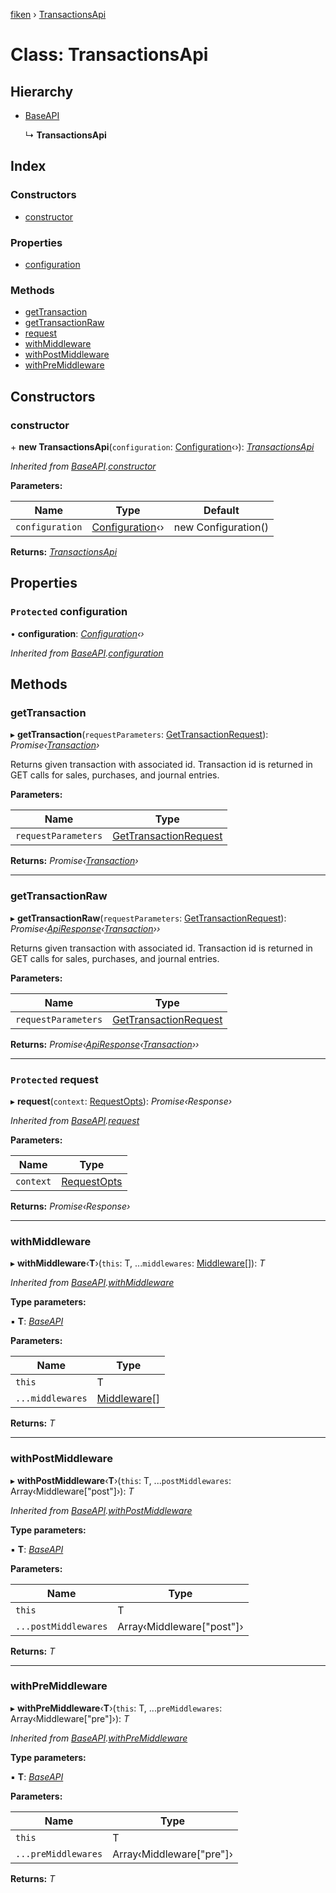 [fiken](../README.md) › [TransactionsApi](transactionsapi.md)

# Class: TransactionsApi

## Hierarchy

* [BaseAPI](baseapi.md)

  ↳ **TransactionsApi**

## Index

### Constructors

* [constructor](transactionsapi.md#constructor)

### Properties

* [configuration](transactionsapi.md#protected-configuration)

### Methods

* [getTransaction](transactionsapi.md#gettransaction)
* [getTransactionRaw](transactionsapi.md#gettransactionraw)
* [request](transactionsapi.md#protected-request)
* [withMiddleware](transactionsapi.md#withmiddleware)
* [withPostMiddleware](transactionsapi.md#withpostmiddleware)
* [withPreMiddleware](transactionsapi.md#withpremiddleware)

## Constructors

###  constructor

\+ **new TransactionsApi**(`configuration`: [Configuration](configuration.md)‹›): *[TransactionsApi](transactionsapi.md)*

*Inherited from [BaseAPI](baseapi.md).[constructor](baseapi.md#constructor)*

**Parameters:**

Name | Type | Default |
------ | ------ | ------ |
`configuration` | [Configuration](configuration.md)‹› | new Configuration() |

**Returns:** *[TransactionsApi](transactionsapi.md)*

## Properties

### `Protected` configuration

• **configuration**: *[Configuration](configuration.md)‹›*

*Inherited from [BaseAPI](baseapi.md).[configuration](baseapi.md#protected-configuration)*

## Methods

###  getTransaction

▸ **getTransaction**(`requestParameters`: [GetTransactionRequest](../interfaces/gettransactionrequest.md)): *Promise‹[Transaction](../interfaces/transaction.md)›*

Returns given transaction with associated id. Transaction id is returned in GET calls for sales, purchases, and journal entries.

**Parameters:**

Name | Type |
------ | ------ |
`requestParameters` | [GetTransactionRequest](../interfaces/gettransactionrequest.md) |

**Returns:** *Promise‹[Transaction](../interfaces/transaction.md)›*

___

###  getTransactionRaw

▸ **getTransactionRaw**(`requestParameters`: [GetTransactionRequest](../interfaces/gettransactionrequest.md)): *Promise‹[ApiResponse](../interfaces/apiresponse.md)‹[Transaction](../interfaces/transaction.md)››*

Returns given transaction with associated id. Transaction id is returned in GET calls for sales, purchases, and journal entries.

**Parameters:**

Name | Type |
------ | ------ |
`requestParameters` | [GetTransactionRequest](../interfaces/gettransactionrequest.md) |

**Returns:** *Promise‹[ApiResponse](../interfaces/apiresponse.md)‹[Transaction](../interfaces/transaction.md)››*

___

### `Protected` request

▸ **request**(`context`: [RequestOpts](../interfaces/requestopts.md)): *Promise‹Response›*

*Inherited from [BaseAPI](baseapi.md).[request](baseapi.md#protected-request)*

**Parameters:**

Name | Type |
------ | ------ |
`context` | [RequestOpts](../interfaces/requestopts.md) |

**Returns:** *Promise‹Response›*

___

###  withMiddleware

▸ **withMiddleware**‹**T**›(`this`: T, ...`middlewares`: [Middleware](../interfaces/middleware.md)[]): *T*

*Inherited from [BaseAPI](baseapi.md).[withMiddleware](baseapi.md#withmiddleware)*

**Type parameters:**

▪ **T**: *[BaseAPI](baseapi.md)*

**Parameters:**

Name | Type |
------ | ------ |
`this` | T |
`...middlewares` | [Middleware](../interfaces/middleware.md)[] |

**Returns:** *T*

___

###  withPostMiddleware

▸ **withPostMiddleware**‹**T**›(`this`: T, ...`postMiddlewares`: Array‹Middleware["post"]›): *T*

*Inherited from [BaseAPI](baseapi.md).[withPostMiddleware](baseapi.md#withpostmiddleware)*

**Type parameters:**

▪ **T**: *[BaseAPI](baseapi.md)*

**Parameters:**

Name | Type |
------ | ------ |
`this` | T |
`...postMiddlewares` | Array‹Middleware["post"]› |

**Returns:** *T*

___

###  withPreMiddleware

▸ **withPreMiddleware**‹**T**›(`this`: T, ...`preMiddlewares`: Array‹Middleware["pre"]›): *T*

*Inherited from [BaseAPI](baseapi.md).[withPreMiddleware](baseapi.md#withpremiddleware)*

**Type parameters:**

▪ **T**: *[BaseAPI](baseapi.md)*

**Parameters:**

Name | Type |
------ | ------ |
`this` | T |
`...preMiddlewares` | Array‹Middleware["pre"]› |

**Returns:** *T*
